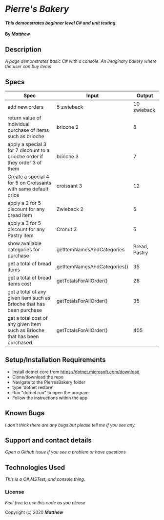 
# _Pierre's Bakery_
#### _This demonstrates beginner level C# and unit testing._

#### By _**Matthew**_

## Description
_A page demonstrates basic C# with a console._
_An imaginary bakery where the user can buy items_
                              
## Specs
| Spec | Input | Output |
|-|-|-|
| add new orders  | 5 zwieback | 10 zwieback |
| return value of individual purchase of items such as brioche | brioche 2  | 8 |
| apply a special 3 for 7 discount to a brioche order if they order 3 of them | brioche 3 | 7 |
| Create a special 4 for 5 on Croissants with same default price | croissant 3 | 12 |
| apply a 2 for 5 discount for any bread item  | Zwieback 2 | 5 |
| apply a 3 for 5 discount for any Pastry item | Cronut 3 | 5 |
| show available categories for purchase | getItemNamesAndCategories | Bread, Pastry |
| get a total of bread items | getItemNamesAndCategories() | 35 |
| get a total of bread items cost | getTotalsForAllOrder() | 28 |
| get a total of any given item such as Brioche that has been purchase | getTotalsForAllOrder() | 35 |
| get a total cost of any given item such as Brioche that has been purchased | getTotalsForAllOrder() | 405 |

## Setup/Installation Requirements
* Install dotnet core from https://dotnet.microsoft.com/download
* Clone/download the repo
* Navigate to the PierresBakery folder
* type 'dotnet restore'
* Run "dotnet run" to open the program
* Follow the instructions within the app
## Known Bugs

_I don't think there are any bugs but please tell me if you see any._

## Support and contact details

_Open a Github issue if you see a problem or have questions_

## Technologies Used

_This is a C#,MSTest, and console thing._

### License

*Feel free to use this code as you please*

Copyright (c) 2020 **_Matthew_**
